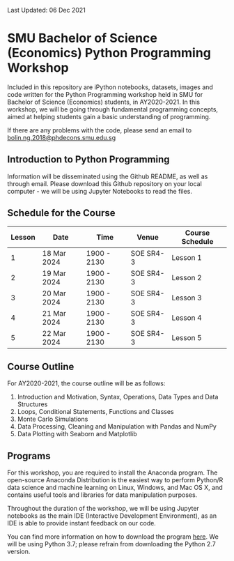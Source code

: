 Last Updated: 06 Dec 2021

# SMU Bachelor of Science (Economics) Python Programming Workshop
Included in this repository are iPython notebooks, datasets, images and code written for the Python Programming workshop held in SMU for Bachelor of Science (Economics) students, in AY2020-2021. In this workshop, we will be going through fundamental programming concepts, aimed at helping students gain a basic understanding of programming. 

If there are any problems with the code, please send an email to bolin.ng.2018@phdecons.smu.edu.sg

## Introduction to Python Programming
Information will be disseminated using the Github README, as well as through email. Please download this Github repository on your local computer - we will be using Jupyter Notebooks to read the files.

## Schedule for the Course
| Lesson  |     Date      |     Time        |       Venue          |  Course Schedule  |
|---------|---------------|-----------------|----------------------|-------------------|
|    1    |  18 Mar 2024  |   1900 - 2130   |      SOE SR4-3       |     Lesson 1      |
|    2    |  19 Mar 2024  |   1900 - 2130   |      SOE SR4-3       |     Lesson 2      |
|    3    |  20 Mar 2024  |   1900 - 2130   |      SOE SR4-3       |     Lesson 3      |
|    4    |  21 Mar 2024  |   1900 - 2130   |      SOE SR4-3       |     Lesson 4      |
|    5    |  22 Mar 2024  |   1900 - 2130   |      SOE SR4-3       |     Lesson 5      |

## Course Outline
For AY2020-2021, the course outline will be as follows:
1. Introduction and Motivation, Syntax, Operations, Data Types and Data Structures
2. Loops, Conditional Statements, Functions and Classes
3. Monte Carlo Simulations
4. Data Processing, Cleaning and Manipulation with Pandas and NumPy
5. Data Plotting with Seaborn and Matplotlib

## Programs
For this workshop, you are required to install the Anaconda program. The open-source Anaconda Distribution is the easiest way to perform Python/R data science and machine learning on Linux, Windows, and Mac OS X, and contains useful tools and libraries for data manipulation purposes. 

Throughout the duration of the workshop, we will be using Jupyter notebooks as the main IDE (Interactive Development Environment), as an IDE is able to provide instant feedback on our code.

You can find more information on how to download the program [here](https://docs.anaconda.com/anaconda/install/). We will be using Python 3.7; please refrain from downloading the Python 2.7 version.

